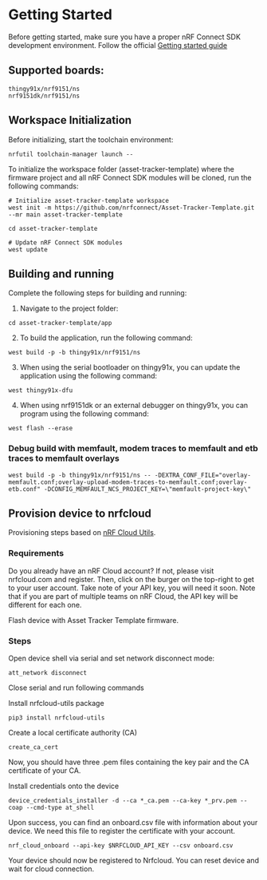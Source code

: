 # Getting Started

Before getting started, make sure you have a proper nRF Connect SDK development environment. Follow the official [Getting started guide](https://docs.nordicsemi.com/bundle/ncs-latest/page/nrf/installation.html)

## Supported boards:
```
thingy91x/nrf9151/ns
nrf9151dk/nrf9151/ns
```

## Workspace Initialization
Before initializing, start the toolchain environment:
```shell
nrfutil toolchain-manager launch --
```

To initialize the workspace folder (asset-tracker-template) where the firmware project and all nRF Connect SDK modules will be cloned, run the following commands:
```shell
# Initialize asset-tracker-template workspace
west init -m https://github.com/nrfconnect/Asset-Tracker-Template.git --mr main asset-tracker-template

cd asset-tracker-template

# Update nRF Connect SDK modules
west update
```

## Building and running
Complete the following steps for building and running:

1. Navigate to the project folder:
```shell
cd asset-tracker-template/app
```

2. To build the application, run the following command:
```shell
west build -p -b thingy91x/nrf9151/ns
```

3. When using the serial bootloader on thingy91x, you can update the application using the following command:
```shell
west thingy91x-dfu
```

4. When using nrf9151dk or an external debugger on thingy91x, you can program using the following command:
```shell
west flash --erase
```

### Debug build with memfault, modem traces to memfault and etb traces to memfault overlays
```shell
west build -p -b thingy91x/nrf9151/ns -- -DEXTRA_CONF_FILE="overlay-memfault.conf;overlay-upload-modem-traces-to-memfault.conf;overlay-etb.conf" -DCONFIG_MEMFAULT_NCS_PROJECT_KEY=\"memfault-project-key\"
```

## Provision device to nrfcloud
Provisioning steps based on [nRF Cloud Utils](https://github.com/nRFCloud/utils/tree/main).

### Requirements
Do you already have an nRF Cloud account? If not, please visit nrfcloud.com and register. Then, click on the burger on the top-right to get to your user account. Take note of your API key, you will need it soon. Note that if you are part of multiple teams on nRF Cloud, the API key will be different for each one.

Flash device with Asset Tracker Template firmware.

### Steps

Open device shell via serial and set network disconnect mode:
```shell
att_network disconnect
```

Close serial and run following commands

Install nrfcloud-utils package
```shell
pip3 install nrfcloud-utils
```

Create a local certificate authority (CA)
```shell
create_ca_cert
```
Now, you should have three .pem files containing the key pair and the CA certificate of your CA.

Install credentials onto the device
```shell
device_credentials_installer -d --ca *_ca.pem --ca-key *_prv.pem --coap --cmd-type at_shell
```

Upon success, you can find an onboard.csv file with information about your device. We need this file to register the certificate with your account.
```shell
nrf_cloud_onboard --api-key $NRFCLOUD_API_KEY --csv onboard.csv
```

Your device should now be registered to Nrfcloud. You can reset device and wait for cloud connection.
